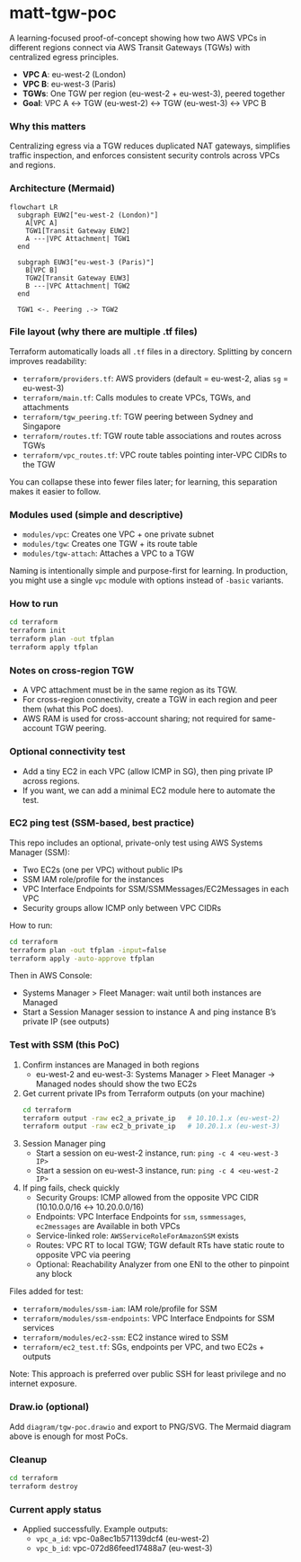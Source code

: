 # matt-tgw-poc

A learning-focused proof-of-concept showing how two AWS VPCs in different regions connect via AWS Transit Gateways (TGWs) with centralized egress principles.

- **VPC A**: eu-west-2 (London)
- **VPC B**: eu-west-3 (Paris)
- **TGWs**: One TGW per region (eu-west-2 + eu-west-3), peered together
- **Goal**: VPC A ↔ TGW (eu-west-2) ↔ TGW (eu-west-3) ↔ VPC B

### Why this matters
Centralizing egress via a TGW reduces duplicated NAT gateways, simplifies traffic inspection, and enforces consistent security controls across VPCs and regions.

### Architecture (Mermaid)
```mermaid
flowchart LR
  subgraph EUW2["eu-west-2 (London)"]
    A[VPC A]
    TGW1[Transit Gateway EUW2]
    A ---|VPC Attachment| TGW1
  end

  subgraph EUW3["eu-west-3 (Paris)"]
    B[VPC B]
    TGW2[Transit Gateway EUW3]
    B ---|VPC Attachment| TGW2
  end

  TGW1 <-. Peering .-> TGW2
```

### File layout (why there are multiple .tf files)
Terraform automatically loads all `.tf` files in a directory. Splitting by concern improves readability:
- `terraform/providers.tf`: AWS providers (default = eu-west-2, alias `sg` = eu-west-3)
- `terraform/main.tf`: Calls modules to create VPCs, TGWs, and attachments
- `terraform/tgw_peering.tf`: TGW peering between Sydney and Singapore
- `terraform/routes.tf`: TGW route table associations and routes across TGWs
- `terraform/vpc_routes.tf`: VPC route tables pointing inter-VPC CIDRs to the TGW

You can collapse these into fewer files later; for learning, this separation makes it easier to follow.

### Modules used (simple and descriptive)
- `modules/vpc`: Creates one VPC + one private subnet
- `modules/tgw`: Creates one TGW + its route table
- `modules/tgw-attach`: Attaches a VPC to a TGW

Naming is intentionally simple and purpose-first for learning. In production, you might use a single `vpc` module with options instead of `-basic` variants.

### How to run
```bash
cd terraform
terraform init
terraform plan -out tfplan
terraform apply tfplan
```

### Notes on cross-region TGW
- A VPC attachment must be in the same region as its TGW.
- For cross-region connectivity, create a TGW in each region and peer them (what this PoC does).
- AWS RAM is used for cross-account sharing; not required for same-account TGW peering.

### Optional connectivity test
- Add a tiny EC2 in each VPC (allow ICMP in SG), then ping private IP across regions.
- If you want, we can add a minimal EC2 module here to automate the test.

### EC2 ping test (SSM-based, best practice)
This repo includes an optional, private-only test using AWS Systems Manager (SSM):
- Two EC2s (one per VPC) without public IPs
- SSM IAM role/profile for the instances
- VPC Interface Endpoints for SSM/SSMMessages/EC2Messages in each VPC
- Security groups allow ICMP only between VPC CIDRs

How to run:
```bash
cd terraform
terraform plan -out tfplan -input=false
terraform apply -auto-approve tfplan
```
Then in AWS Console:
- Systems Manager > Fleet Manager: wait until both instances are Managed
- Start a Session Manager session to instance A and ping instance B’s private IP (see outputs)

### Test with SSM (this PoC)
1) Confirm instances are Managed in both regions
   - eu-west-2 and eu-west-3: Systems Manager > Fleet Manager → Managed nodes should show the two EC2s
2) Get current private IPs from Terraform outputs (on your machine)
   ```bash
   cd terraform
   terraform output -raw ec2_a_private_ip   # 10.10.1.x (eu-west-2)
   terraform output -raw ec2_b_private_ip   # 10.20.1.x (eu-west-3)
   ```
3) Session Manager ping
   - Start a session on eu-west-2 instance, run: `ping -c 4 <eu-west-3 IP>`
   - Start a session on eu-west-3 instance, run: `ping -c 4 <eu-west-2 IP>`
4) If ping fails, check quickly
   - Security Groups: ICMP allowed from the opposite VPC CIDR (10.10.0.0/16 ↔ 10.20.0.0/16)
   - Endpoints: VPC Interface Endpoints for `ssm`, `ssmmessages`, `ec2messages` are Available in both VPCs
   - Service-linked role: `AWSServiceRoleForAmazonSSM` exists
   - Routes: VPC RT to local TGW; TGW default RTs have static route to opposite VPC via peering
   - Optional: Reachability Analyzer from one ENI to the other to pinpoint any block

Files added for test:
- `terraform/modules/ssm-iam`: IAM role/profile for SSM
- `terraform/modules/ssm-endpoints`: VPC Interface Endpoints for SSM services
- `terraform/modules/ec2-ssm`: EC2 instance wired to SSM
- `terraform/ec2_test.tf`: SGs, endpoints per VPC, and two EC2s + outputs

Note: This approach is preferred over public SSH for least privilege and no internet exposure.

### Draw.io (optional)
Add `diagram/tgw-poc.drawio` and export to PNG/SVG. The Mermaid diagram above is enough for most PoCs.

### Cleanup
```bash
cd terraform
terraform destroy
```

### Current apply status
- Applied successfully. Example outputs:
  - `vpc_a_id`: vpc-0a8ec1b571139dcf4 (eu-west-2)
  - `vpc_b_id`: vpc-072d86feed17488a7 (eu-west-3)

